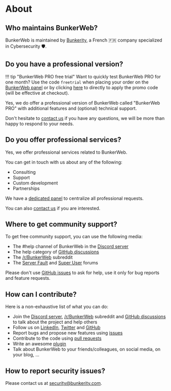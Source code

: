 # About

## Who maintains BunkerWeb?

BunkerWeb is maintained by [Bunkerity](https://www.bunkerity.com/?utm_campaign=self&utm_source=doc), a French 🇫🇷 company specialized in Cybersecurity 🛡️.

## Do you have a professional version?

!!! tip "BunkerWeb PRO free trial"
    Want to quickly test BunkerWeb PRO for one month? Use the code `freetrial` when placing your order on the [BunkerWeb panel](https://panel.bunkerweb.io/store/bunkerweb-pro?utm_campaign=self&utm_source=doc) or by clicking [here](https://panel.bunkerweb.io/cart.php?a=add&pid=19&promocode=freetrial&utm_campaign=self&utm_source=doc) to directly to apply the promo code (will be effective at checkout).

Yes, we do offer a professional version of BunkerWeb called "BunkerWeb PRO" with additional features and (optional) technical support.

Don't hesitate to [contact us](https://panel.bunkerweb.io/contact.php?utm_campaign=self&utm_source=doc) if you have any questions, we will be more than happy to respond to your needs.

## Do you offer professional services?

Yes, we offer professional services related to BunkerWeb.

You can get in touch with us about any of the following:

- Consulting
- Support
- Custom development
- Partnerships

We have a [dedicated panel](https://panel.bunkerweb.io/?utm_campaign=self&utm_source=doc) to centralize all professional requests.

You can also [contact us](https://panel.bunkerweb.io/contact.php?utm_campaign=self&utm_source=doc) if you are interested.

## Where to get community support?

To get free community support, you can use the following media:

- The #help channel of BunkerWeb in the [Discord server](https://discord.com/invite/fTf46FmtyD)
- The help category of [GitHub discussions](https://github.com/bunkerity/bunkerweb/discussions)
- The [/r/BunkerWeb](https://www.reddit.com/r/BunkerWeb) subreddit
- The [Server Fault](https://serverfault.com/) and [Super User](https://superuser.com/) forums

Please don't use [GitHub issues](https://github.com/bunkerity/bunkerweb/issues) to ask for help, use it only for bug reports and feature requests.

## How can I contribute?

Here is a non-exhaustive list of what you can do:

- Join the [Discord server](https://discord.com/invite/fTf46FmtyD), [/r/BunkerWeb](https://www.reddit.com/r/BunkerWeb) subreddit and [GitHub discussions](https://github.com/bunkerity/bunkerweb/discussions) to talk about the project and help others
- Follow us on [LinkedIn](https://www.linkedin.com/company/bunkerity/), [Twitter](https://twitter.com/bunkerity) and [GitHub](https://github.com/bunkerity)
- Report bugs and propose new features using [issues](https://github.com/bunkerity/bunkerweb/issues)
- Contribute to the code using [pull requests](https://github.com/bunkerity/bunkerweb/pulls)
- Write an awesome [plugin](plugins.md)
- Talk about BunkerWeb to your friends/colleagues, on social media, on your blog, ...

## How to report security issues?

Please contact us at [security@bunkerity.com](mailto:security@bunkerity.com).
